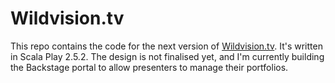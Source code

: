 # Wildvision.tv

This repo contains the code for the next version of [Wildvision.tv](https://wildvision.tv). It's written in Scala Play 2.5.2. The design is not finalised yet, and I'm currently building the Backstage portal to allow presenters to manage their portfolios.
